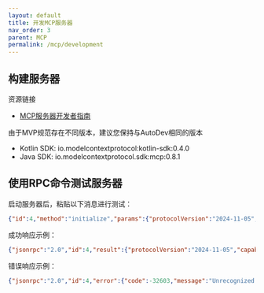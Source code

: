 ```yaml
---
layout: default
title: 开发MCP服务器
nav_order: 3
parent: MCP
permalink: /mcp/development
---
```


## 构建服务器

资源链接

- [MCP服务器开发者指南](https://modelcontextprotocol.io/quickstart/server)

由于MVP规范存在不同版本，建议您保持与AutoDev相同的版本

- Kotlin SDK: io.modelcontextprotocol:kotlin-sdk:0.4.0
- Java SDK: io.modelcontextprotocol.sdk:mcp:0.8.1


## 使用RPC命令测试服务器

启动服务器后，粘贴以下消息进行测试：

```json
{"id":4,"method":"initialize","params":{"protocolVersion":"2024-11-05","capabilities":{"experimental":{},"sampling":{}},"clientInfo":{"name":"weather","version":"1.0.0"},"_meta":{},"method":"initialize"},"jsonrpc":"2.0"}
```

成功响应示例：

```json
{"jsonrpc":"2.0","id":4,"result":{"protocolVersion":"2024-11-05","capabilities":{"logging":{},"tools":{"listChanged":true}},"serverInfo":{"name":"my-weather-server","version":"0.0.1"}}}
```

错误响应示例：

```json
{"jsonrpc":"2.0","id":4,"error":{"code":-32603,"message":"Unrecognized field \"_meta\" (class io.modelcontextprotocol.spec.McpSchema$InitializeRequest), not marked as ignorable (3 known properties: \"protocolVersion\", \"clientInfo\", \"capabilities\"])\n at [Source: UNKNOWN; byte offset: #UNKNOWN] (through reference chain: io.modelcontextprotocol.spec.McpSchema$InitializeRequest[\"_meta\"])"}}
```

